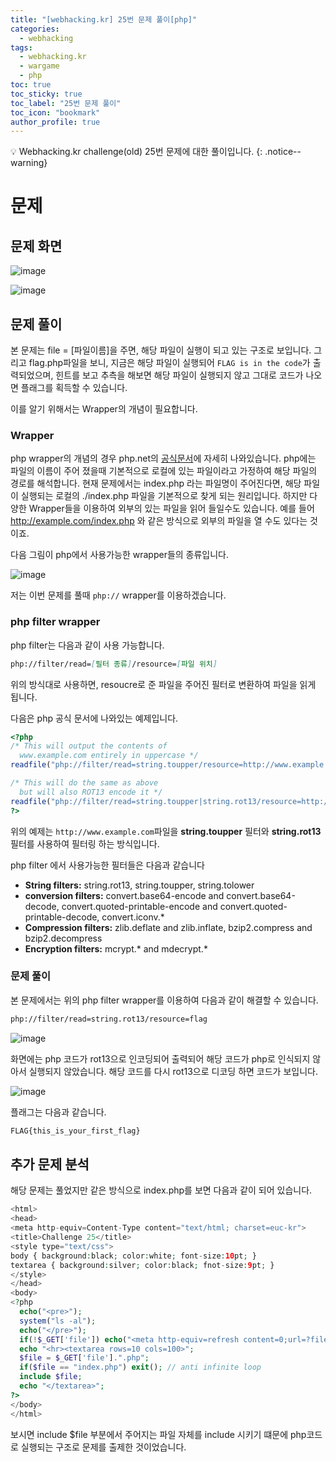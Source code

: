 ```yaml
---
title: "[webhacking.kr] 25번 문제 풀이[php]"
categories:
  - webhacking
tags:
  - webhacking.kr
  - wargame
  - php
toc: true
toc_sticky: true
toc_label: "25번 문제 풀이"
toc_icon: "bookmark"
author_profile: true
---
```


💡 Webhacking.kr challenge(old) 25번 문제에 대한 풀이입니다.
{: .notice--warning}

# 문제
## 문제 화면
  ![image](https://user-images.githubusercontent.com/33647663/151703268-b8b8fd25-b195-402c-9776-1e3c06613dc2.png)

  ![image](https://user-images.githubusercontent.com/33647663/151703298-7520b274-e6c7-449f-906e-10907d59a450.png)


## 문제 풀이
  본 문제는 file = [파일이름]을 주면, 해당 파일이 실행이 되고 있는 구조로 보입니다. 그리고 flag.php파일을 보니, 지금은 해당 파일이 실행되어 ```FLAG is in the code```가 출력되었으며, 힌트를 보고 추측을 해보면 해당 파일이 실행되지 않고 그대로 코드가 나오면 플래그를 획득할 수 있습니다.

  이를 알기 위해서는 Wrapper의 개념이 필요합니다. 

### Wrapper
  php wrapper의 개념의 경우 php.net의 [공식문서](https://www.php.net/manual/en/wrappers.php)에 자세히 나와있습니다.
  php에는 파일의 이름이 주어 졌을때 기본적으로 로컬에 있는 파일이라고 가정하여 해당 파일의 경로를 해석합니다. 현재 문제에서는 index.php 라는 파일명이 주어진다면, 해당 파일이 실행되는 로컬의 ./index.php 파일을 기본적으로 찾게 되는 원리입니다. 하지만 다양한 Wrapper들을 이용하여 외부의 있는 파일을 읽어 들일수도 있습니다. 예를 들어  http://example.com/index.php 와 같은 방식으로 외부의 파일을 열 수도 있다는 것이죠. 

  다음 그림이 php에서 사용가능한 wrapper들의 종류입니다.

  ![image](https://user-images.githubusercontent.com/33647663/151704619-07b2488b-975b-4ca3-9cb4-923fb4239606.png)


  저는 이번 문제를 풀때 ```php://``` wrapper를 이용하겠습니다.

### php filter wrapper
  
  php filter는 다음과 같이 사용 가능합니다.
  ```md
  php://filter/read=[필터 종류]/resource=[파일 위치]
  ```

  위의 방식대로 사용하면, resoucre로 준 파일을 주어진 필터로 변환하여 파일을 읽게 됩니다. 

  다음은 php 공식 문서에 나와있는 예제입니다.

  ```php
  <?php
  /* This will output the contents of
    www.example.com entirely in uppercase */
  readfile("php://filter/read=string.toupper/resource=http://www.example.com");

  /* This will do the same as above
    but will also ROT13 encode it */
  readfile("php://filter/read=string.toupper|string.rot13/resource=http://www.example.com");
  ?>

  ```
  
  위의 예제는 ```http://www.example.com```파일을 **string.toupper** 필터와 **string.rot13**필터를 사용하여 필터링 하는 방식입니다.

  php filter 에서 사용가능한 필터들은 다음과 같습니다
  - **String filters:** string.rot13, string.toupper, string.tolower 
  - **conversion filters:** convert.base64-encode and convert.base64-decode, convert.quoted-printable-encode and convert.quoted-printable-decode, convert.iconv.* 
  - **Compression filters:** zlib.deflate and zlib.inflate, bzip2.compress and bzip2.decompress 
  - **Encryption filters:** mcrypt.* and mdecrypt.*
  

### 문제 풀이
  본 문제에서는 위의 php filter wrapper를 이용하여 다음과 같이 해결할 수 있습니다.

  ```md
  php://filter/read=string.rot13/resource=flag
  ```

  ![image](https://user-images.githubusercontent.com/33647663/151705037-254cfde8-4f1f-4829-a8c5-bc1ce17cb866.png)

  화면에는 php 코드가 rot13으로 인코딩되어 출력되어 해당 코드가 php로 인식되지 않아서 실행되지 않았습니다. 해당 코드를 다시 rot13으로 디코딩 하면 코드가 보입니다.

  ![image](https://user-images.githubusercontent.com/33647663/151705101-9f07d679-9552-4833-ab01-532689969451.png)

  플래그는 다음과 같습니다.
  ```md
  FLAG{this_is_your_first_flag}
  ```

## 추가 문제 분석
  해당 문제는 풀었지만 같은 방식으로 index.php를 보면 다음과 같이 되어 있습니다.

  ```php
  <html>
  <head>
  <meta http-equiv=Content-Type content="text/html; charset=euc-kr">
  <title>Challenge 25</title>
  <style type="text/css">
  body { background:black; color:white; font-size:10pt; }
  textarea { background:silver; color:black; fnot-size:9pt; }
  </style>
  </head>
  <body>
  <?php
    echo("<pre>");
    system("ls -al");
    echo("</pre>");
    if(!$_GET['file']) echo("<meta http-equiv=refresh content=0;url=?file=hello>");
    echo "<hr><textarea rows=10 cols=100>";
    $file = $_GET['file'].".php";
    if($file == "index.php") exit(); // anti infinite loop
    include $file;
    echo "</textarea>";
  ?>
  </body>
  </html>
  ```

  보시면 include $file 부분에서 주어지는 파일 자체를 include 시키기 떄문에 php코드로 실행되는 구조로 문제를 출제한 것이었습니다.



  
  
